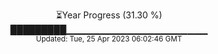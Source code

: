 <p align="center">
⏳Year Progress (31.30 %) <br>
█████████▁▁▁▁▁▁▁▁▁▁▁▁▁▁▁▁▁▁▁▁▁ <br>
<sub>Updated: Tue, 25 Apr 2023 06:02:46 GMT</sub>
</p>

